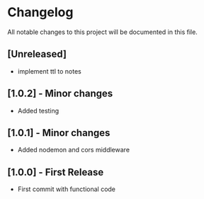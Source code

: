 # Changelog
All notable changes to this project will be documented in this file.

## [Unreleased]
- implement ttl to notes

## [1.0.2] - Minor changes
- Added testing

## [1.0.1] - Minor changes
- Added nodemon and cors middleware

## [1.0.0] - First Release
- First commit with functional code